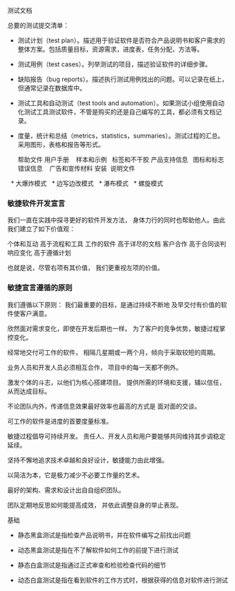 


测试文档

总要的测试提交清单：
    
*  测试计划（test plan）。描述用于验证软件是否符合产品说明书和客户需求的整体方案。包括质量目标，资源需求，进度表，任务分配，方法等。
    
* 测试用例（test cases）。列举测试的项目，描述验证软件的详细步骤。
    
*  缺陷报告（bug reports）。描述执行测试用例找出的问题。可以记录在纸上，但通常记录在数据库中。
    
*  测试工具和自动测试（test tools and automation）。如果测试小组使用自动化测试工具测试软件，不管是购买的还是自己编写的工具，都必须有文档记录。
    
*  度量，统计和总结（metrics，statistics，summaries）。测试过程的汇总。采用图形，表格和报告等形式。
     


    帮助文件    用户手册    样本和示例   标签和不干胶  产品支持信息  
    图标和标志   错误信息    广告和宣传材料 安装  说明文件


   
   * 大爆炸模式 
   * 边写边改模式
   * 瀑布模式
   * 螺旋模式
   
   


### 敏捷软件开发宣言


我们一直在实践中探寻更好的软件开发方法，
身体力行的同时也帮助他人。由此我们建立了如下价值观：

个体和互动 高于流程和工具
工作的软件 高于详尽的文档
客户合作 高于合同谈判
响应变化 高于遵循计划

也就是说，尽管右项有其价值，
我们更重视左项的价值。



### 敏捷宣言遵循的原则


我们遵循以下原则：
我们最重要的目标，是通过持续不断地
及早交付有价值的软件使客户满意。

欣然面对需求变化，即使在开发后期也一样。
为了客户的竞争优势，敏捷过程掌控变化。

经常地交付可工作的软件，
相隔几星期或一两个月，倾向于采取较短的周期。

业务人员和开发人员必须相互合作，
项目中的每一天都不例外。

激发个体的斗志，以他们为核心搭建项目。
提供所需的环境和支援，辅以信任，从而达成目标。

不论团队内外，传递信息效果最好效率也最高的方式是
面对面的交谈。

可工作的软件是进度的首要度量标准。

敏捷过程倡导可持续开发。
责任人、开发人员和用户要能够共同维持其步调稳定延续。

坚持不懈地追求技术卓越和良好设计，敏捷能力由此增强。

以简洁为本，它是极力减少不必要工作量的艺术。

最好的架构、需求和设计出自自组织团队。

团队定期地反思如何能提高成效，
并依此调整自身的举止表现。



基础 

* 静态黑盒测试是指检查产品说明书，并在软件编写之前找出问题
    
* 动态黑盒测试是指在不了解软件如何工作的前提下进行测试
    
* 静态白盒测试是指通过正式审查和检验检查代码的细节
    
* 动态白盒测试是指在看到软件的工作方式时，根据获得的信息对软件进行测试





